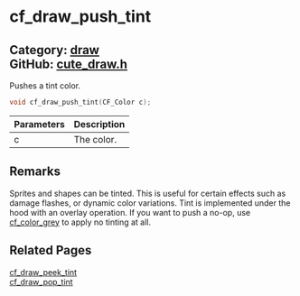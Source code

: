 [](../header.md ':include')

# cf_draw_push_tint

Category: [draw](/api_reference?id=draw)  
GitHub: [cute_draw.h](https://github.com/RandyGaul/cute_framework/blob/master/include/cute_draw.h)  
---

Pushes a tint color.

```cpp
void cf_draw_push_tint(CF_Color c);
```

Parameters | Description
--- | ---
c | The color.

## Remarks

Sprites and shapes can be tinted. This is useful for certain effects such as damage flashes, or
dynamic color variations. Tint is implemented under the hood with an overlay operation. If you want
to push a no-op, use [cf_color_grey](/graphics/cf_color_grey.md) to apply no tinting at all.

## Related Pages

[cf_draw_peek_tint](/draw/cf_draw_peek_tint.md)  
[cf_draw_pop_tint](/draw/cf_draw_pop_tint.md)  
